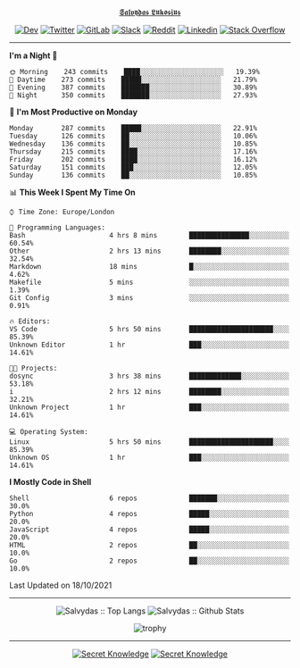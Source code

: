<div align="center">
  
[𝕾𝖆𝖑𝖛𝖞𝖉𝖆𝖘 𝕷𝖚𝖐𝖔𝖘𝖎𝖚𝖘](https://git.io/JJwwg)
  
[![Dev](https://img.shields.io/badge/-DEV-222222?style=flat-square&logo=dev.to&logoColor=white&link=https://dev.to/sso/)](https://dev.to/sso/)
[![Twitter](https://img.shields.io/badge/-Twitter-222222?style=flat-square&logo=twitter&logoColor=white&link=https://twitter.com/digital_wizz/)](https://twitter.com/digital_wizz/)
[![GitLab](https://img.shields.io/badge/-GitLab-222222?style=flat-square&logo=GitLab&logoColor=white&link=https://gitlab.com/ss-o/)](https://gitlab.com/ss-o/)
[![Slack](https://img.shields.io/badge/-Slack-222222?style=flat-square&logo=Slack&logoColor=white&link=https://digital-teams.slack.com/)](https://digital-teams.slack.com/)
[![Reddit](https://img.shields.io/badge/-Reddit-222222?style=flat-square&logo=Reddit&logoColor=white&link=https://https://www.reddit.com/user/ss-o/)](https://www.reddit.com/user/ss-o/)
[![Linkedin](https://img.shields.io/badge/-LinkedIn-222222?style=flat-square&logo=Linkedin&logoColor=white&link=https://www.linkedin.com/in/digital-clouds/)](https://www.linkedin.com/in/digital-clouds/)
[![Stack Overflow](https://img.shields.io/badge/-Stack%20Overflow-222222?style=flat-square&logo=stack-overflow&logoColor=white&link=https://stackoverflow.com/users/13893752/salvydas-lukosius)](https://stackoverflow.com/users/13893752/salvydas-lukosius)
  
</div>

---

<!--START_SECTION:waka-->
**I'm a Night 🦉** 

```text
🌞 Morning    243 commits    ████░░░░░░░░░░░░░░░░░░░░░   19.39% 
🌆 Daytime    273 commits    █████░░░░░░░░░░░░░░░░░░░░   21.79% 
🌃 Evening    387 commits    ███████░░░░░░░░░░░░░░░░░░   30.89% 
🌙 Night      350 commits    ███████░░░░░░░░░░░░░░░░░░   27.93%

```
📅 **I'm Most Productive on Monday** 

```text
Monday       287 commits    █████░░░░░░░░░░░░░░░░░░░░   22.91% 
Tuesday      126 commits    ██░░░░░░░░░░░░░░░░░░░░░░░   10.06% 
Wednesday    136 commits    ██░░░░░░░░░░░░░░░░░░░░░░░   10.85% 
Thursday     215 commits    ████░░░░░░░░░░░░░░░░░░░░░   17.16% 
Friday       202 commits    ████░░░░░░░░░░░░░░░░░░░░░   16.12% 
Saturday     151 commits    ███░░░░░░░░░░░░░░░░░░░░░░   12.05% 
Sunday       136 commits    ██░░░░░░░░░░░░░░░░░░░░░░░   10.85%

```


📊 **This Week I Spent My Time On** 

```text
⌚︎ Time Zone: Europe/London

💬 Programming Languages: 
Bash                     4 hrs 8 mins        ███████████████░░░░░░░░░░   60.54% 
Other                    2 hrs 13 mins       ████████░░░░░░░░░░░░░░░░░   32.54% 
Markdown                 18 mins             █░░░░░░░░░░░░░░░░░░░░░░░░   4.62% 
Makefile                 5 mins              ░░░░░░░░░░░░░░░░░░░░░░░░░   1.39% 
Git Config               3 mins              ░░░░░░░░░░░░░░░░░░░░░░░░░   0.91%

🔥 Editors: 
VS Code                  5 hrs 50 mins       █████████████████████░░░░   85.39% 
Unknown Editor           1 hr                ███░░░░░░░░░░░░░░░░░░░░░░   14.61%

🐱‍💻 Projects: 
dosync                   3 hrs 38 mins       █████████████░░░░░░░░░░░░   53.18% 
i                        2 hrs 12 mins       ████████░░░░░░░░░░░░░░░░░   32.21% 
Unknown Project          1 hr                ███░░░░░░░░░░░░░░░░░░░░░░   14.61%

💻 Operating System: 
Linux                    5 hrs 50 mins       █████████████████████░░░░   85.39% 
Unknown OS               1 hr                ███░░░░░░░░░░░░░░░░░░░░░░   14.61%

```

**I Mostly Code in Shell** 

```text
Shell                    6 repos             ███████░░░░░░░░░░░░░░░░░░   30.0% 
Python                   4 repos             █████░░░░░░░░░░░░░░░░░░░░   20.0% 
JavaScript               4 repos             █████░░░░░░░░░░░░░░░░░░░░   20.0% 
HTML                     2 repos             ██░░░░░░░░░░░░░░░░░░░░░░░   10.0% 
Go                       2 repos             ██░░░░░░░░░░░░░░░░░░░░░░░   10.0%

```



 Last Updated on 18/10/2021
<!--END_SECTION:waka-->

---

<div align=center>

![Salvydas :: Top Langs](https://github-readme-stats.vercel.app/api/top-langs/?username=ss-o&langs_count=8&card_width=300&theme=blue-green&layout=compact)
![Salvydas :: Github Stats](https://github-readme-stats.vercel.app/api?username=ss-o&theme=blue-green&layout=compact&no-frame=true)
 
![trophy](https://github-profile-trophy.vercel.app/?username=ss-o&theme=darkhub&rank=SSS,SS,S,AAA,AA,A,B,C&no-frame=true)

---

[![Secret Knowledge](https://github-readme-stats.vercel.app/api/pin/?username=github&repo=government.github.com&card_width=150&theme=blue-green&layout=compact)](https://github.com/github/government.github.com)
[![Secret Knowledge](https://github-readme-stats.vercel.app/api/pin/?username=ss-o&repo=the-book-of-secret-knowledge&card_width=150&theme=blue-green&layout=compact)](https://github.com/ss-o/the-book-of-secret-knowledge)

</div>
